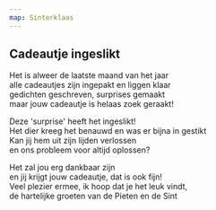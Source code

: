```yaml
---
map: Sinterklaas
---
```


## Cadeautje ingeslikt

Het is alweer de laatste maand van het jaar \
alle cadeautjes zijn ingepakt en liggen klaar \
gedichten geschreven, surprises gemaakt  \
maar jouw cadeautje is helaas zoek geraakt!

Deze 'surprise' heeft het ingeslikt! \
Het dier kreeg het benauwd en was er bijna in gestikt \
Kan jij hem uit zijn lijden verlossen \
en ons probleem voor altijd oplossen?

Het zal jou erg dankbaar zijn \
en jij krijgt jouw cadeautje, dat is ook fijn! \
Veel plezier ermee, ik hoop dat je het leuk vindt,  \
de hartelijke groeten van de Pieten en de Sint

